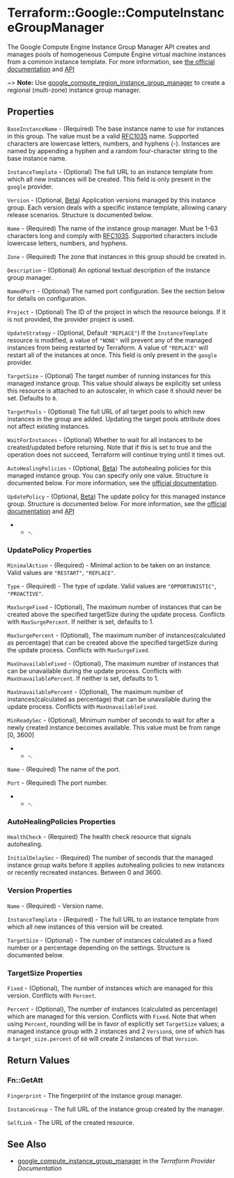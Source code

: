# Terraform::Google::ComputeInstanceGroupManager

The Google Compute Engine Instance Group Manager API creates and manages pools
of homogeneous Compute Engine virtual machine instances from a common instance
template. For more information, see [the official documentation](https://cloud.google.com/compute/docs/instance-groups/manager)
and [API](https://cloud.google.com/compute/docs/reference/latest/instanceGroupManagers)

~> **Note:** Use [google_compute_region_instance_group_manager](/docs/providers/google/r/compute_region_instance_group_manager.html) to create a regional (multi-zone) instance group manager.

## Properties

`BaseInstanceName` - (Required) The base instance name to use for
instances in this group. The value must be a valid
[RFC1035](https://www.ietf.org/rfc/rfc1035.txt) name. Supported characters
are lowercase letters, numbers, and hyphens (-). Instances are named by
appending a hyphen and a random four-character string to the base instance
name.

`InstanceTemplate` - (Optional) The full URL to an instance template from
which all new instances will be created. This field is only present in the
`google` provider.

`Version` - (Optional, [Beta](https://terraform.io/docs/providers/google/provider_versions.html)) Application versions managed by this instance group. Each
version deals with a specific instance template, allowing canary release scenarios.
Structure is documented below.

`Name` - (Required) The name of the instance group manager. Must be 1-63
characters long and comply with
[RFC1035](https://www.ietf.org/rfc/rfc1035.txt). Supported characters
include lowercase letters, numbers, and hyphens.

`Zone` - (Required) The zone that instances in this group should be created
in.

`Description` - (Optional) An optional textual description of the instance
group manager.

`NamedPort` - (Optional) The named port configuration. See the section below
for details on configuration.

`Project` - (Optional) The ID of the project in which the resource belongs. If it
is not provided, the provider project is used.

`UpdateStrategy` - (Optional, Default `"REPLACE"`) If the `InstanceTemplate`
resource is modified, a value of `"NONE"` will prevent any of the managed
instances from being restarted by Terraform. A value of `"REPLACE"` will
restart all of the instances at once. This field is only present in the
`google` provider.

`TargetSize` - (Optional) The target number of running instances for this managed
instance group. This value should always be explicitly set unless this resource is attached to
an autoscaler, in which case it should never be set. Defaults to `0`.

`TargetPools` - (Optional) The full URL of all target pools to which new
instances in the group are added. Updating the target pools attribute does
not affect existing instances.

`WaitForInstances` - (Optional) Whether to wait for all instances to be created/updated before
returning. Note that if this is set to true and the operation does not succeed, Terraform will
continue trying until it times out.

`AutoHealingPolicies` - (Optional, [Beta](https://terraform.io/docs/providers/google/provider_versions.html)) The autohealing policies for this managed instance
group. You can specify only one value. Structure is documented below. For more information, see the [official documentation](https://cloud.google.com/compute/docs/instance-groups/creating-groups-of-managed-instances#monitoring_groups).

`UpdatePolicy` - (Optional, [Beta](https://terraform.io/docs/providers/google/provider_versions.html)) The update policy for this managed instance group. Structure is documented below. For more information, see the [official documentation](https://cloud.google.com/compute/docs/instance-groups/updating-managed-instance-groups) and [API](https://cloud.google.com/compute/docs/reference/rest/beta/instanceGroupManagers/patch)
- - -.

### UpdatePolicy Properties

`MinimalAction` - (Required) - Minimal action to be taken on an instance. Valid values are `"RESTART"`, `"REPLACE"`.

`Type` - (Required) - The type of update. Valid values are `"OPPORTUNISTIC"`, `"PROACTIVE"`.

`MaxSurgeFixed` - (Optional), The maximum number of instances that can be created above the specified targetSize during the update process. Conflicts with `MaxSurgePercent`. If neither is set, defaults to 1.

`MaxSurgePercent` - (Optional), The maximum number of instances(calculated as percentage) that can be created above the specified targetSize during the update process. Conflicts with `MaxSurgeFixed`.

`MaxUnavailableFixed` - (Optional), The maximum number of instances that can be unavailable during the update process. Conflicts with `MaxUnavailablePercent`. If neither is set, defaults to 1.

`MaxUnavailablePercent` - (Optional), The maximum number of instances(calculated as percentage) that can be unavailable during the update process. Conflicts with `MaxUnavailableFixed`.

`MinReadySec` - (Optional), Minimum number of seconds to wait for after a newly created instance becomes available. This value must be from range [0, 3600]
- - -.

`Name` - (Required) The name of the port.

`Port` - (Required) The port number.
- - -.

### AutoHealingPolicies Properties

`HealthCheck` - (Required) The health check resource that signals autohealing.

`InitialDelaySec` - (Required) The number of seconds that the managed instance group waits before
it applies autohealing policies to new instances or recently recreated instances. Between 0 and 3600.

### Version Properties

`Name` - (Required) - Version name.

`InstanceTemplate` - (Required) - The full URL to an instance template from which all new instances of this version will be created.

`TargetSize` - (Optional) - The number of instances calculated as a fixed number or a percentage depending on the settings. Structure is documented below.

### TargetSize Properties

`Fixed` - (Optional), The number of instances which are managed for this version. Conflicts with `Percent`.

`Percent` - (Optional), The number of instances (calculated as percentage) which are managed for this version. Conflicts with `Fixed`.
Note that when using `Percent`, rounding will be in favor of explicitly set `TargetSize` values; a managed instance group with 2 instances and 2 `Version`s,
one of which has a `target_size.percent` of `60` will create 2 instances of that `Version`.


## Return Values

### Fn::GetAtt

`Fingerprint` - The fingerprint of the instance group manager.

`InstanceGroup` - The full URL of the instance group created by the manager.

`SelfLink` - The URL of the created resource.

## See Also

* [google_compute_instance_group_manager](https://www.terraform.io/docs/providers/google/r/compute_instance_group_manager.html) in the _Terraform Provider Documentation_